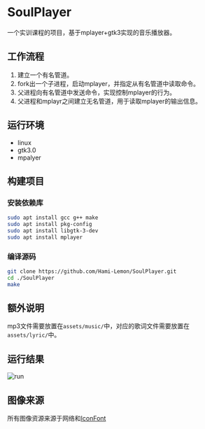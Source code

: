 # SoulPlayer

一个实训课程的项目，基于mplayer+gtk3实现的音乐播放器。

## 工作流程

1. 建立一个有名管道。
2. fork出一个子进程，启动mplayer，并指定从有名管道中读取命令。
3. 父进程向有名管道中发送命令，实现控制mplayer的行为。
4. 父进程和mplayr之间建立无名管道，用于读取mplayer的输出信息。

## 运行环境

- linux
- gtk3.0
- mpalyer

## 构建项目

### 安装依赖库

```bash
sudo apt install gcc g++ make
sudo apt install pkg-config
sudo apt install libgtk-3-dev
sudo apt install mplayer
```

### 编译源码

```bash
git clone https://github.com/Hami-Lemon/SoulPlayer.git
cd ./SoulPlayer
make
```

## 额外说明

mp3文件需要放置在`assets/music/`中，对应的歌词文件需要放置在`assets/lyric/`中。

## 运行结果

![run](http://i0.hdslb.com/bfs/album/004e92c07cccd7f76269001273fcd1cdfe6fdfa6.png)

## 图像来源

所有图像资源来源于网络和[IconFont](https://www.iconfont.cn/)

